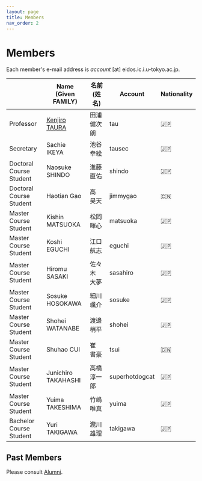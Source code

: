 ```yaml
---
layout: page
title: Members
nav_order: 2
---
```


# Members

Each member's e-mail address is _account_ [at] eidos.ic.i.u-tokyo.ac.jp.

||Name (Given FAMILY)|名前 (姓 名)|Account|Nationality|
|---|---|---|---|---|
|Professor|[Kenjiro TAURA](https://taura.github.io/) |田浦 健次朗|tau|:jp:|
|Secretary|Sachie IKEYA|池谷 幸絵|tausec|:jp:|
|Doctoral Course Student|Naosuke SHINDO|進藤 直佑|shindo|:jp:|
|Doctoral Course Student|Haotian Gao|高 昊天|jimmygao|:cn:|
|Master Course Student|Kishin MATSUOKA|松岡 暉心|matsuoka|:jp:|
|Master Course Student|Koshi EGUCHI|江口 航志|eguchi|:jp:|
|Master Course Student|Hiromu SASAKI|佐々木 大夢|sasahiro|:jp:|
|Master Course Student|Sosuke HOSOKAWA|細川 颯介|sosuke|:jp:|
|Master Course Student|Shohei WATANABE|渡邊 梢平|shohei|:jp:|
|Master Course Student|Shuhao CUI|崔 書豪|tsui|:cn:|
|Master Course Student|Junichiro TAKAHASHI|高橋 淳一郎|superhotdogcat|:jp:|
|Master Course Student|Yuima TAKESHIMA|竹嶋 唯真|yuima|:jp:|
|Bachelor Course Student|Yuri TAKIGAWA|瀧川 雄理|takigawa|:jp:|

## Past Members

Please consult [Alumni](alumni).
